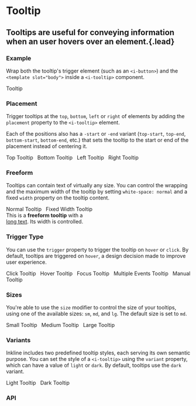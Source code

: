 # Tooltip
## Tooltips are useful for conveying information when an user hovers over an element.{.lead}

### Example
Wrap both the tooltip's trigger element (such as an `<i-button>`) and the `<template slot="body">` inside a `<i-tooltip>` component.

<i-code-preview title="Tooltip Example" link="https://github.com/inkline/inkline/tree/master/src/components/Tooltip" class="_padding-bottom-0">

<i-tooltip>
    <i-button>Tooltip</i-button>
    <template slot="body">Tooltip</template>
</i-tooltip>

<template slot="html">

~~~html
<i-tooltip>
    <i-button>Tooltip</i-button>
    <template slot="body">Tooltip</template>
</i-tooltip>
~~~

</template>
</i-code-preview>

### Placement
Trigger tooltips at the `top`, `bottom`, `left` or `right` of elements by adding the `placement` property to the `<i-tooltip>` element. 

Each of the positions also has a `-start` or `-end` variant (`top-start`, `top-end`, `bottom-start`, `bottom-end`, etc.) that sets the tooltip to the start or end of the placement instead of centering it. 

<i-code-preview title="Tooltip Placement" link="https://github.com/inkline/inkline/tree/master/src/components/Tooltip" class="_padding-bottom-0">

<div>
<i-tooltip placement="top">
    <i-button>Top Tooltip</i-button>
    <template slot="body">Tooltip</template>
</i-tooltip>&nbsp;

<i-tooltip placement="bottom">
    <i-button>Bottom Tooltip</i-button>
    <template slot="body">Tooltip</template>
</i-tooltip>&nbsp;

<i-tooltip placement="left">
    <i-button>Left Tooltip</i-button>
    <template slot="body">Tooltip</template>
</i-tooltip>&nbsp;

<i-tooltip placement="right">
    <i-button>Right Tooltip</i-button>
    <template slot="body">Tooltip</template>
</i-tooltip>
</div>

<template slot="html">

~~~html
<i-tooltip placement="top">
    <i-button>Top Tooltip</i-button>
    <template slot="body">Tooltip</template>
</i-tooltip>
~~~
~~~html
<i-tooltip placement="bottom">
    <i-button>Bottom Tooltip</i-button>
    <template slot="body">Tooltip</template>
</i-tooltip>
~~~
~~~html
<i-tooltip placement="left">
    <i-button>Left Tooltip</i-button>
    <template slot="body">Tooltip</template>
</i-tooltip>
~~~
~~~html
<i-tooltip placement="right">
    <i-button>Right Tooltip</i-button>
    <template slot="body">Tooltip</template>
</i-tooltip>
~~~

</template>
</i-code-preview>

### Freeform
Tooltips can contain text of virtually any size. You can control the wrapping and the maximum width of the tooltip by setting `white-space: normal` and a fixed `width` property on the tooltip content.

<i-code-preview title="Freeform Tooltip" link="https://github.com/inkline/inkline/tree/master/src/components/Tooltip" class="_padding-bottom-0">

<div>
<i-tooltip>
    <i-button>Normal Tooltip</i-button>
    <template slot="body">
        This is a <strong>freeform tooltip</strong> with a <u>long text</u>. Its width is not controlled.
    </template>
</i-tooltip>&nbsp;

<i-tooltip>
    <i-button>Fixed Width Tooltip</i-button>
    <div style="white-space: normal; width: 240px" slot="body">
        This is a <strong>freeform tooltip</strong> with a <u>long text</u>. Its width is controlled.
    </div>
</i-tooltip>
</div>

<template slot="html">

~~~html
<i-tooltip>
    <i-button>Normal Tooltip</i-button>
    <template slot="body">
        This is a <strong>freeform tooltip</strong> with a <u>long text</u>. Its width is not controlled.
    </template>
</i-tooltip>
~~~
~~~html
<i-tooltip>
    <i-button>Fixed Width Tooltip</i-button>
    <div style="white-space: normal; width: 240px" slot="body">
        This is a <strong>freeform tooltip</strong> with a <u>long text</u>. Its width is controlled.
    </div>
</i-tooltip>
~~~

</template>
</i-code-preview>

### Trigger Type
You can use the `trigger` property to trigger the tooltip on `hover` or `click`. By default, tooltips are triggered on `hover`, a design decision made to improve user experience.

<i-code-preview title="Tooltip Trigger Type" link="https://github.com/inkline/inkline/tree/master/src/components/Tooltip" class="_padding-bottom-0">

<i-tooltip trigger="click">
    <i-button>Click Tooltip</i-button>
    <template slot="body">Tooltip</template>
</i-tooltip>&nbsp;

<i-tooltip trigger="hover">
    <i-button>Hover Tooltip</i-button>
    <template slot="body">Tooltip</template>
</i-tooltip>&nbsp;

<i-tooltip trigger="focus">
    <i-button>Focus Tooltip</i-button>
    <template slot="body">Tooltip</template>
</i-tooltip>&nbsp;

<i-tooltip :trigger="['focus', 'hover']">
    <i-button>Multiple Events Tooltip</i-button>
    <template slot="body">Tooltip</template>
</i-tooltip>&nbsp;

<i-tooltip trigger="manual" v-model="manualTooltip">
    <i-button @click="manualTooltip = !manualTooltip">Manual Tooltip</i-button>
    <template slot="body">Tooltip</template>
</i-tooltip>&nbsp;

<template slot="html">

~~~html
<i-tooltip trigger="click">
    <i-button>Click Tooltip</i-button>
    <template slot="body">Tooltip</template>
</i-tooltip>
~~~
~~~html
<i-tooltip trigger="hover">
    <i-button>Hover Tooltip</i-button>
    <template slot="body">Tooltip</template>
</i-tooltip>
~~~
~~~html
<i-tooltip trigger="focus">
    <i-button>Focus Tooltip</i-button>
    <template slot="body">Tooltip</template>
</i-tooltip>
~~~
~~~html
<i-tooltip :trigger="['focus', 'hover']">
    <i-button>Multiple Events Tooltip</i-button>
    <template slot="body">Tooltip</template>
</i-tooltip>&nbsp;
~~~
~~~html
<i-tooltip trigger="manual" v-model="visible">
    <i-button @click="visible = !visible">Manual Tooltip</i-button>
    <template slot="body">Tooltip</template>
</i-tooltip>
~~~

</template>
</i-code-preview>

### Sizes
You're able to use the `size` modifier to control the size of your tooltips, using one of the available sizes: `sm`, `md`, and `lg`. 
The default size is set to `md`.

<i-code-preview title="Tooltip Sizes" link="https://github.com/inkline/inkline/tree/master/src/components/Tooltip" class="_padding-bottom-0">

<div>
<i-tooltip size="sm">
    <i-button>Small Tooltip</i-button>
    <template slot="body">Tooltip</template>
</i-tooltip>&nbsp;

<i-tooltip size="md">
    <i-button>Medium Tooltip</i-button>
    <template slot="body">Tooltip</template>
</i-tooltip>&nbsp;

<i-tooltip size="lg">
    <i-button>Large Tooltip</i-button>
    <template slot="body">Tooltip</template>
</i-tooltip>
</div>

<template slot="html">

~~~html
<i-tooltip size="sm">
    <i-button>Small Tooltip</i-button>
    <template slot="body">Tooltip</template>
</i-tooltip>
~~~
~~~html
<i-tooltip size="md">
    <i-button>Medium Tooltip</i-button>
    <template slot="body">Tooltip</template>
</i-tooltip>
~~~
~~~html
<i-tooltip size="lg">
    <i-button>Large Tooltip</i-button>
    <template slot="body">Tooltip</template>
</i-tooltip>
~~~

</template>
</i-code-preview>


### Variants
Inkline includes two predefined tooltip styles, each serving its own semantic purpose. You can set the style of a `<i-tooltip>` using the `variant` property, which can have a value of `light` or `dark`. By default, tooltips use the `dark` variant.

<i-code-preview title="Tooltip Variants" link="https://github.com/inkline/inkline/tree/master/src/components/Tooltip" class="_padding-bottom-0">

<div>
<i-tooltip variant="light">
    <i-button variant="light">Light Tooltip</i-button>
    <template slot="body">Tooltip</template>
</i-tooltip>&nbsp;

<i-tooltip variant="dark">
    <i-button variant="dark">Dark Tooltip</i-button>
    <template slot="body">Tooltip</template>
</i-tooltip>
</div>

<template slot="html">

~~~html
<i-tooltip variant="light">
    <i-button variant="light">Light Tooltip</i-button>
    <template slot="body">Tooltip</template>
</i-tooltip>
~~~
~~~html
<i-tooltip variant="dark">
    <i-button variant="dark">Dark Tooltip</i-button>
    <template slot="body">Tooltip</template>
</i-tooltip>
~~~

</template>
</i-code-preview>


### API

<i-api-preview title="Tooltip API" markup="i-tooltip" expanded link="https://github.com/inkline/inkline/tree/master/src/components/Tooltip">
    <template slot="props">
        <table class="table -bordered">
            <thead>
                <tr>
                    <th>Property</th>
                    <th>Description</th>
                    <th>Type</th>
                    <th>Accepted</th>
                    <th>Default</th>
                </tr>
            </thead>
            <tbody>
                <tr>
                    <td>arrow</td>
                    <td>Sets whether to attach an arrow to the tooltip.</td>
                    <td><code>Boolean</code></td>
                    <td><code>true</code>, <code>false</code></td>
                    <td><code>true</code></td>
                </tr>
                <tr>
                    <td>disabled</td>
                    <td>Sets the tooltip state as disabled.</td>
                    <td><code>Boolean</code></td>
                    <td><code>true</code>, <code>false</code></td>
                    <td><code>false</code></td>
                </tr>
                <tr>
                    <td>id</td>
                    <td>Sets the identifier of the tooltip.</td>
                    <td><code>String</code></td>
                    <td></td>
                    <td><code>tooltip-&lt;uid&gt;</code></td>
                </tr>
                <tr>
                    <td>placement</td>
                    <td>Sets the placement of the tooltip.</td>
                    <td><code>String</code></td>
                    <td>
                        <code>top</code>, 
                        <code>top-start</code>,
                        <code>top-end</code>,
                        <code>bottom</code>, 
                        <code>bottom-start</code>,
                        <code>bottom-end</code>,
                        <code>left</code>, 
                        <code>left-start</code>,
                        <code>left-end</code>,
                        <code>right</code>, 
                        <code>right-start</code>,
                        <code>right-end</code>
                    </td>
                    <td><code>top</code></td>
                </tr>
                <tr>
                    <td>popperOptions</td>
                    <td>Sets custom options for the Popper.js plugin.</td>
                    <td><code>Object</code></td>
                    <td></td>
                    <td></td>
                </tr>
                <tr>
                    <td>trigger</td>
                    <td>Sets the trigger event of the tooltip.</td>
                    <td><code>String</code></td>
                    <td><code>click</code>, <code>hover</code></td>
                    <td><code>hover</code></td>
                </tr>
                <tr>
                    <td>transformOrigin</td>
                    <td>Sets the transform origin of the tooltip.</td>
                    <td>
                        <code>Boolean</code>, 
                        <code>String</code> 
                    </td>
                    <td></td>
                    <td><code>true</code></td>
                </tr>
                <tr>
                    <td>variant</td>
                    <td>Sets the color variant of the popover.</td>
                    <td><code>String</code></td>
                    <td><code>light</code>, <code>dark</code></td>
                    <td><code>light</code></td>
                </tr>
            </tbody>
        </table>
    </template>
    <template slot="slots">
        <table class="table -bordered _margin-bottom-0">
            <thead>
                <tr>
                    <th>Name</th>
                    <th>Description</th>
                </tr>
            </thead>
            <tbody>
                <tr>
                    <td>default</td>
                    <td>Slot for tooltip component trigger.</td>
                </tr>
                <tr>
                    <td>body</td>
                    <td>Slot for tooltip component body.</td>
                </tr>
            </tbody>
        </table>
    </template>
    <template slot="events">
        <table class="table -bordered _margin-bottom-0">
            <thead>
                <tr>
                    <th>Name</th>
                    <th>Description</th>
                    <th>Prototype</th>
                </tr>
            </thead>
            <tbody>
                <tr>
                    <td>change</td>
                    <td>Emitted when visibility changes.</td>
                    <td><code>(visible: Boolean) => {}</code></td>
                </tr>
            </tbody>
        </table>
    </template>
</i-api-preview>
